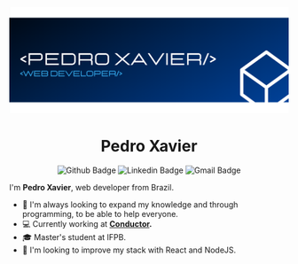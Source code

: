 ![dev-pedro-xavier](https://github.com/pedrohsxavier/pedrohsxavier/blob/master/icons/capa.png "dev-pedro-xavier")

<h1 align="center">
  Pedro Xavier
</h1>

<p align="center">
  <img src="https://img.shields.io/badge/github-%23100000.svg?&style=for-the-badge&logo=github&logoColor=white&link=https://www.github.com/pedrohsxavier/" alt="Github Badge"/>
  <img src="https://img.shields.io/badge/linkedin-%230077B5.svg?&style=for-the-badge&logo=linkedin&logoColor=white&link=https://www.linkedin.com/in/pedrohenriquexavier/" alt="Linkedin Badge"/>
  <img src="https://img.shields.io/badge/gmail-%23D14836.svg?&style=for-the-badge&logo=gmail&logoColor=white&link=mailto:phsxlive@gmail.com" alt="Gmail Badge">
</p>

<!-- 
[![Github Badge](https://img.shields.io/badge/github-%23100000.svg?&style=for-the-badge&logo=github&logoColor=white&link=https://github.com/pedrohsxavier/)](https://github.com/pedrohsxavier/)

[![Linkedin Badge](https://img.shields.io/badge/linkedin-%230077B5.svg?&style=for-the-badge&logo=linkedin&logoColor=white&link=https://www.linkedin.com/in/pedrohenriquexavier/)](https://www.linkedin.com/in/pedrohenriquexavier/)

[![Gmail Badge](https://img.shields.io/badge/gmail-%23D14836.svg?&style=for-the-badge&logo=gmail&logoColor=white&link=mailto:phsxlive@gmail.com)](mailto:phsxlive@gmail.com) -->


I'm **Pedro Xavier**, web developer from Brazil.

- :blue_heart: I'm always looking to expand my knowledge and through programming, to be able to help everyone.
- :computer: Currently working at **[Conductor](https://conductor.com.br/en/).**
- :mortar_board: Master's student at IFPB.
- :dart: I'm looking to improve my stack with React and NodeJS.
